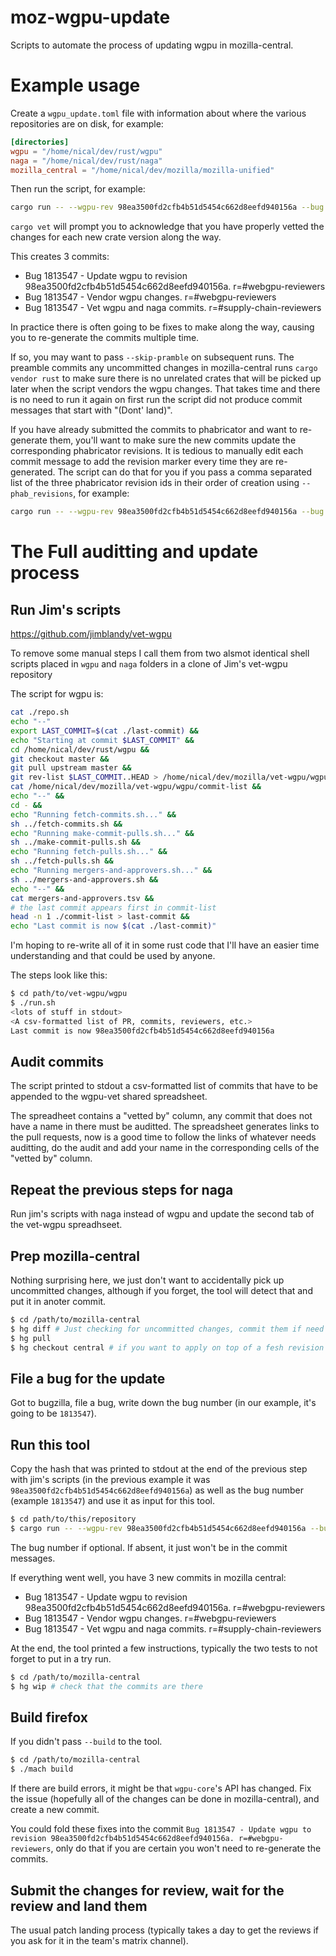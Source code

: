 # moz-wgpu-update

Scripts to automate the process of updating wgpu in mozilla-central.

# Example usage

Create a `wgpu_update.toml` file with information about where the various repositories are on disk, for example:

```toml
[directories]
wgpu = "/home/nical/dev/rust/wgpu"
naga = "/home/nical/dev/rust/naga"
mozilla_central = "/home/nical/dev/mozilla/mozilla-unified"
```

Then run the script, for example:

```bash
cargo run -- --wgpu-rev 98ea3500fd2cfb4b51d5454c662d8eefd940156a --bug 1813547
```

`cargo vet` will prompt you to acknowledge that you have properly vetted the changes for each new crate version along the way.

This creates 3 commits:

- Bug 1813547 - Update wgpu to revision 98ea3500fd2cfb4b51d5454c662d8eefd940156a. r=#webgpu-reviewers
- Bug 1813547 - Vendor wgpu changes. r=#webgpu-reviewers
- Bug 1813547 - Vet wgpu and naga commits. r=#supply-chain-reviewers

In practice there is often going to be fixes to make along the way, causing you to re-generate the commits multiple time.

If so, you may want to pass `--skip-pramble` on subsequent runs. The preamble commits any uncommitted changes in mozilla-central runs `cargo vendor rust` to make sure there is no unrelated crates that will be picked up later when the script vendors the wgpu changes. That takes time and there is no need to run it again on first run the script did not produce commit messages that start with "(Dont' land)".

If you have already submitted the commits to phabricator and want to re-generate them, you'll want to make sure the new commits update the corresponding phabricator revisions. It is tedious to manually edit each commit message to add the revision marker every time they are re-generated. The script can do that for you if you pass a comma separated list of the three phabricator revision ids in their order of creation using `--phab_revisions`, for example:

```bash
cargo run -- --wgpu-rev 98ea3500fd2cfb4b51d5454c662d8eefd940156a --bug 1813547 --skip-preamble --phab-revisions "D168302,D168303,D168304"
```

# The Full auditting and update process

## Run Jim's scripts

https://github.com/jimblandy/vet-wgpu

To remove some manual steps I call them from two alsmot identical shell scripts placed in `wgpu` and `naga` folders in a clone of Jim's vet-wgpu repository

The script for wgpu is:

```bash
cat ./repo.sh
echo "--"
export LAST_COMMIT=$(cat ./last-commit) &&
echo "Starting at commit $LAST_COMMIT" &&
cd /home/nical/dev/rust/wgpu &&
git checkout master &&
git pull upstream master &&
git rev-list $LAST_COMMIT..HEAD > /home/nical/dev/mozilla/vet-wgpu/wgpu/commit-list &&
cat /home/nical/dev/mozilla/vet-wgpu/wgpu/commit-list &&
echo "--" &&
cd - &&
echo "Running fetch-commits.sh..." &&
sh ../fetch-commits.sh &&
echo "Running make-commit-pulls.sh..." &&
sh ../make-commit-pulls.sh &&
echo "Running fetch-pulls.sh..." &&
sh ../fetch-pulls.sh &&
echo "Running mergers-and-approvers.sh..." &&
sh ../mergers-and-approvers.sh &&
echo "--" &&
cat mergers-and-approvers.tsv &&
# the last commit appears first in commit-list
head -n 1 ./commit-list > last-commit &&
echo "Last commit is now $(cat ./last-commit)"
```

I'm hoping to re-write all of it in some rust code that I'll have an easier time understanding and that could be used by anyone.

The steps look like this:

```bash
$ cd path/to/vet-wgpu/wgpu
$ ./run.sh
<lots of stuff in stdout>
<A csv-formatted list of PR, commits, reviewers, etc.>
Last commit is now 98ea3500fd2cfb4b51d5454c662d8eefd940156a
```

## Audit commits

The script printed to stdout a csv-formatted list of commits that have to be appended to the wgpu-vet shared spreadsheet.

The spreadheet contains a "vetted by" column, any commit that does not have a name in there must be auditted. The spreadsheet generates links to the pull requests, now is a good time to follow the links of whatever needs auditting, do the audit and add your name in the corresponding cells of the "vetted by" column.

## Repeat the previous steps for naga

Run jim's scripts with naga instead of wgpu and update the second tab of the vet-wgpu spreadhseet.

## Prep mozilla-central

Nothing surprising here, we just don't want to accidentally pick up uncommitted changes, although if you forget, the tool will detect that and put it in anoter commit.

```bash
$ cd /path/to/mozilla-central
$ hg diff # Just checking for uncommitted changes, commit them if need be.
$ hg pull
$ hg checkout central # if you want to apply on top of a fesh revision of central.
```

## File a bug for the update

Got to bugzilla, file a bug, write down the bug number (in our example, it's going to be `1813547`).

## Run this tool

Copy the hash that was printed to stdout at the end of the previous step with jim's scripts (in the previous example it was `98ea3500fd2cfb4b51d5454c662d8eefd940156a`) as well as the bug number (example `1813547`) and use it as input for this tool.

```bash
$ cd path/to/this/repository
$ cargo run -- --wgpu-rev 98ea3500fd2cfb4b51d5454c662d8eefd940156a --bug 1813547
```

The bug number if optional. If absent, it just won't be in the commit messages.

If everything went well, you have 3 new commits in mozilla central:

- Bug 1813547 - Update wgpu to revision 98ea3500fd2cfb4b51d5454c662d8eefd940156a. r=#webgpu-reviewers
- Bug 1813547 - Vendor wgpu changes. r=#webgpu-reviewers
- Bug 1813547 - Vet wgpu and naga commits. r=#supply-chain-reviewers

At the end, the tool printed a few instructions, typically the two tests to not forget to put in a try run.

```bash
$ cd /path/to/mozilla-central
$ hg wip # check that the commits are there
```

## Build firefox

If you didn't pass `--build` to the tool.

```bash
$ cd /path/to/mozilla-central
$ ./mach build
```

If there are build errors, it might be that `wgpu-core`'s API has changed. Fix the issue (hopefully all of the changes can be done in mozilla-central), and create a new commit.

You could fold these fixes into the commit `Bug 1813547 - Update wgpu to revision 98ea3500fd2cfb4b51d5454c662d8eefd940156a. r=#webgpu-reviewers`, only do that if you are certain you won't need to re-generate the commits.

## Submit the changes for review, wait for the review and land them

The usual patch landing process (typically takes a day to get the reviews if you ask for it in the team's matrix channel).
